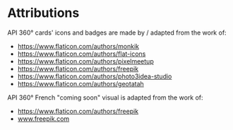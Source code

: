 # Attributions

API 360° cards' icons and badges are made by / adapted from the work of:
- https://www.flaticon.com/authors/monkik
- https://www.flaticon.com/authors/flat-icons
- https://www.flaticon.com/authors/pixelmeetup
- https://www.flaticon.com/authors/freepik
- https://www.flaticon.com/authors/photo3idea-studio
- https://www.flaticon.com/authors/geotatah

API 360° French "coming soon" visual is adapted from the work of:
- https://www.flaticon.com/authors/freepik
- www.freepik.com
